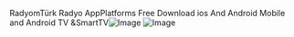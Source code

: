 RadyomTürk Radyo AppPlatforms 
Free Download ios And Android Mobile and Android TV &SmartTV![Image](https://github.com/user-attachments/assets/7ef7dc16-678c-4ac0-9b51-2df06a765173)
![Image](https://github.com/user-attachments/assets/f8f656d4-f1ad-4947-b77f-59e521a1b7d6)
